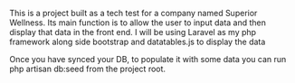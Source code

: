 This is a project built as a tech test for a company named Superior Wellness. Its main function is to allow the user to input data and then display that data in the front end. I will be using Laravel as my php framework along side bootstrap and datatables.js to display the data


Once you have synced your DB, to populate it with some data you can run php artisan db:seed from the project root.
